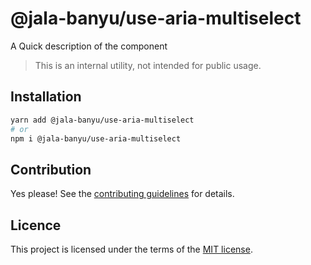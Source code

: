 # @jala-banyu/use-aria-multiselect

A Quick description of the component

> This is an internal utility, not intended for public usage.

## Installation

```sh
yarn add @jala-banyu/use-aria-multiselect
# or
npm i @jala-banyu/use-aria-multiselect
```

## Contribution

Yes please! See the
[contributing guidelines](https://github.com/Atnic/banyu/blob/master/CONTRIBUTING.md)
for details.

## Licence

This project is licensed under the terms of the
[MIT license](https://github.com/Atnic/banyu/blob/master/LICENSE).

